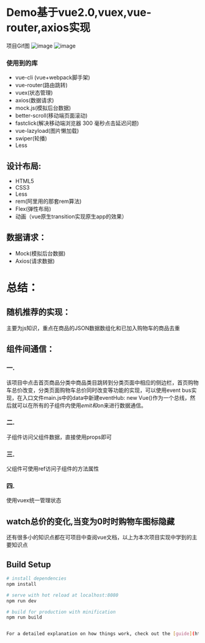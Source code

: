 # Demo基于vue2.0,vuex,vue-router,axios实现
项目Gif图
![image](https://github.com/rmchen-12/vue-store/blob/master/static/gif/cart.gif)
![image](https://github.com/rmchen-12/vue-store/blob/master/static/gif/store.gif)

### 使用到的库

* vue-cli (vue+webpack脚手架)
* vue-router(路由跳转)
* vuex(状态管理)
* axios(数据请求)
* mock.js(模拟后台数据)
* better-scroll(移动端页面滚动)
* fastclick(解决移动端浏览器 300 毫秒点击延迟问题)
* vue-lazyload(图片懒加载)
* swiper(轮播)
* Less

## 设计布局: 

* HTML5 
* CSS3 
* Less
* rem(阿里用的那套rem算法)
* Flex(弹性布局)
* 动画（vue原生transition实现原生app的效果）

## 数据请求：

* Mock(模拟后台数据)
* Axios(请求数据)


# 总结：

## 随机推荐的实现：
主要为js知识，重点在商品的JSON数据数组化和已加入购物车的商品去重

## 组件间通信：
### 一.
该项目中点击首页商品分类中商品类目跳转到分类页面中相应的侧边栏，首页购物车总价改变，分类页面购物车总价同时改变等功能的实现，可以使用event bus实现，在入口文件main.js中的data中新建eventHub: new Vue()作为一个总线，然后就可以在所有的子组件内使用$emit和$on来进行数据通信。
### 二. 
子组件访问父组件数据，直接使用props即可
### 三. 
父组件可使用ref访问子组件的方法属性
### 四. 
使用vuex统一管理状态

## watch总价的变化,当变为0时时购物车图标隐藏

还有很多小的知识点都在可项目中查阅vue文档，以上为本次项目实现中学到的主要知识点


## Build Setup

``` bash
# install dependencies
npm install

# serve with hot reload at localhost:8080
npm run dev

# build for production with minification
npm run build


For a detailed explanation on how things work, check out the [guide](http://vuejs-templates.github.io/webpack/) and [docs for vue-loader](http://vuejs.github.io/vue-loader).
